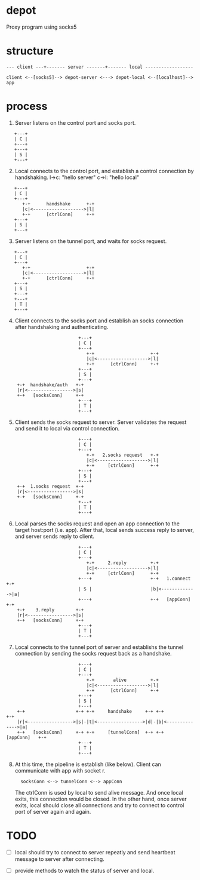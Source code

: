 # depot

Proxy program using socks5

# structure

```
--- client ---+------- server -------+------- local ------------------

client <--[socks5]--> depot-server <---> depot-local <--[localhost]--> app
```

# process

1. Server listens on the control port and socks port.
```
   +---+
   | C |
   +---+
   +---+
   | S |
   +---+
```

2. Local connects to the control port, and establish a control connection by
   handshaking.
   l->c: "hello server"
   c->l: "hello local"
```
   +---+
   | C |
   +---+
      +-+      handshake      +-+
      |c|<------------------->|l|
      +-+      [ctrlConn]     +-+
   +---+
   | S |
   +---+
```
   
3. Server listens on the tunnel port, and waits for socks request.
```
   +---+
   | C |
   +---+
      +-+                     +-+
      |c|<------------------->|l|
      +-+      [ctrlConn]     +-+
   +---+
   | S |
   +---+
   +---+
   | T |
   +---+
```
   
4. Client connects to the socks port and establish an socks connection after 
   handshaking and authenticating.
```
                           +---+
                           | C |
                           +---+
                              +-+                     +-+
                              |c|<------------------->|l|
                              +-+      [ctrlConn]     +-+
                           +---+
                           | S |
                           +---+
    +-+  handshake/auth   +-+
    |r|<----------------->|s|
    +-+   [socksConn]     +-+
                           +---+
                           | T |
                           +---+
```
 
5. Client sends the socks request to server. Server validates the request and 
   send it to local via control connection.
```
                           +---+
                           | C |
                           +---+
                              +-+   2.socks request   +-+
                              |c|<------------------->|l|
                              +-+     [ctrlConn]      +-+
                           +---+
                           | S |
                           +---+
    +-+  1.socks request  +-+
    |r|<----------------->|s|
    +-+   [socksConn]     +-+
                           +---+
                           | T |
                           +---+
```
	
6. Local parses the socks request and open an app connection to the target 
   host:port (i.e. app). After that, local sends success reply to server, and
   server sends reply to client.
```
                           +---+
                           | C |
                           +---+
                              +-+     2.reply         +-+
                              |c|<------------------->|l|
                              +-+     [ctrlConn]      +-+
                           +---+                      +-+   1.connect   +-+
                           | S |                      |b|<------------->|a|
                           +---+                      +-+   [appConn]   +-+
    +-+    3.reply        +-+
    |r|<----------------->|s|
    +-+   [socksConn]     +-+
                           +---+
                           | T |
                           +---+
```
   
7. Local connects to the tunnel port of server and establishs the tunnel
   connection by sending the socks request back as a handshake.
```
                           +---+
                           | C |
                           +---+
                              +-+       alive         +-+
                              |c|<------------------->|l|
                              +-+      [ctrlConn]     +-+
                           +---+                        
                           | S |                        
                           +---+                        
    +-+                   +-+ +-+     handshake     +-+ +-+                +-+
    |r|<----------------->|s|-|t|<----------------->|d|-|b|<-------------->|a|
    +-+   [socksConn]     +-+ +-+     [tunnelConn]  +-+ +-+    [appConn]   +-+
                           +---+
                           | T |
                           +---+
```

8. At this time, the pipeline is establish (like below). Client can communicate
    with app with socket r.

         socksConn <--> tunnelConn <--> appConn
		 
    The ctrlConn is used by local to send alive message. And once local exits,
	this connection would be closed. In the other hand, once server exits, local
	should close all connections and try to connect to control port of server 
	again and again.

# TODO

- [ ] local should try to connect to server repeatly and send heartbeat message
      to server after connecting.
- [ ] provide methods to watch the status of server and local.

